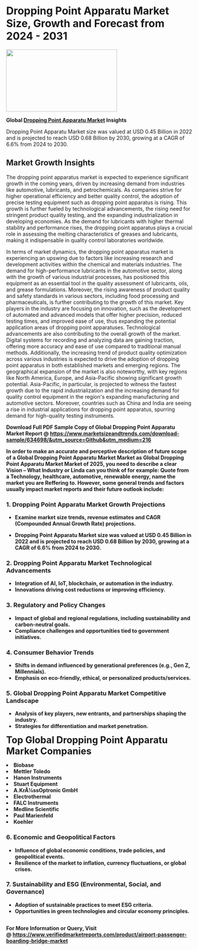 <H1>Dropping Point Apparatu Market Size, Growth and Forecast from 2024 - 2031</H1><img class="aligncenter size-medium wp-image-584254" src="https://thirdeyenews.in/wp-content/uploads/2024/09/Global-Market-Research-300x168.jpeg" alt="" width="300" height="168" /><p><strong>Global&nbsp;<a href="https://www.marketsizeandtrends.com/download-sample/634698/&amp;utm_source=Github&utm_medium=216">Dropping Point Apparatu Market</a> Insights</strong></p><p>Dropping Point Apparatu Market size was valued at USD 0.45 Billion in 2022 and is projected to reach USD 0.68 Billion by 2030, growing at a CAGR of 6.6% from 2024 to 2030.</p><p><h2>Market Growth Insights</h2> <p>The dropping point apparatus market is expected to experience significant growth in the coming years, driven by increasing demand from industries like automotive, lubricants, and petrochemicals. As companies strive for higher operational efficiency and better quality control, the adoption of precise testing equipment such as dropping point apparatus is rising. This growth is further fueled by technological advancements, the rising need for stringent product quality testing, and the expanding industrialization in developing economies. As the demand for lubricants with higher thermal stability and performance rises, the dropping point apparatus plays a crucial role in assessing the melting characteristics of greases and lubricants, making it indispensable in quality control laboratories worldwide.</p> <p><strong></strong></p> <p>In terms of market dynamics, the dropping point apparatus market is experiencing an upswing due to factors like increasing research and development activities within the chemical and materials industries. The demand for high-performance lubricants in the automotive sector, along with the growth of various industrial processes, has positioned this equipment as an essential tool in the quality assessment of lubricants, oils, and grease formulations. Moreover, the rising awareness of product quality and safety standards in various sectors, including food processing and pharmaceuticals, is further contributing to the growth of this market. Key players in the industry are focusing on innovation, such as the development of automated and advanced models that offer higher precision, reduced testing times, and improved ease of use, thus expanding the potential application areas of dropping point apparatuses. Technological advancements are also contributing to the overall growth of the market. Digital systems for recording and analyzing data are gaining traction, offering more accuracy and ease of use compared to traditional manual methods. Additionally, the increasing trend of product quality optimization across various industries is expected to drive the adoption of dropping point apparatus in both established markets and emerging regions. The geographical expansion of the market is also noteworthy, with key regions like North America, Europe, and Asia-Pacific showing significant growth potential. Asia-Pacific, in particular, is projected to witness the fastest growth due to the rapid industrialization and the increasing demand for quality control equipment in the region's expanding manufacturing and automotive sectors. Moreover, countries such as China and India are seeing a rise in industrial applications for dropping point apparatus, spurring demand for high-quality testing instruments. <p><strong></p><p><span class=""><strong>Download Full PDF Sample Copy of Global Dropping Point Apparatu Market Report</strong> @ <a href="https://www.marketsizeandtrends.com/download-sample/634698/&amp;utm_source=Github&utm_medium=216" target="_blank">https://www.marketsizeandtrends.com/download-sample/634698/&amp;utm_source=Github&utm_medium=216</a></span></p><p>In order to make an accurate and perceptive description of future scope of a Global&nbsp;Dropping Point Apparatu Market Market as Global&nbsp;Dropping Point Apparatu Market Market of 2025, you need to describe a clear Vision &ndash; What Industry or Linda can you think of for example: Quote from a Technology, healthcare, automotive, renewable energy, name the market you are Reffering to. However, some general trends and factors usually impact market reports and their future outlook include:</p><h3>1.&nbsp;<strong>Dropping Point Apparatu Market Growth Projections</strong></h3><ul><li>Examine market size trends, revenue estimates and CAGR (Compounded Annual Growth Rate) projections.</li><li><p>Dropping Point Apparatu Market size was valued at USD 0.45 Billion in 2022 and is projected to reach USD 0.68 Billion by 2030, growing at a CAGR of 6.6% from 2024 to 2030.</p></li></ul><h3>2.&nbsp;<strong>Dropping Point Apparatu Market Technological Advancements</strong></h3><ul><li>Integration of AI, IoT, blockchain, or automation in the industry.</li><li>Innovations driving cost reductions or improving efficiency.</li></ul><h3>3.&nbsp;<strong>Regulatory and Policy Changes</strong></h3><ul><li>Impact of global and regional regulations, including sustainability and carbon-neutral goals.</li><li>Compliance challenges and opportunities tied to government initiatives.</li></ul><h3>4.&nbsp;<strong>Consumer Behavior Trends</strong></h3><ul><li>Shifts in demand influenced by generational preferences (e.g., Gen Z, Millennials).</li><li>Emphasis on eco-friendly, ethical, or personalized products/services.</li></ul><h3>5.&nbsp;<strong>Global Dropping Point Apparatu Market Competitive Landscape</strong></h3><ul><li>Analysis of key players, new entrants, and partnerships shaping the industry.</li><li>Strategies for differentiation and market penetration.</li></ul><p data-pm-slice="1 1 []"><span style="color: inherit; font-family: inherit; font-size: 25px;">Top Global Dropping Point Apparatu Market Companies</span></p><div class="" data-test-id=""><p><li>Biobase</li><li> Mettler Toledo</li><li> Hanon Instruments</li><li> Stuart Equipment</li><li> A.KrÃ¼ssOptronic GmbH</li><li> Electrothermal</li><li> FALC Instruments</li><li> Medline Scientific</li><li> Paul Marienfeld</li><li> Koehler</li></p></div><h3>6.&nbsp;<strong>Economic and Geopolitical Factors</strong></h3><ul><li>Influence of global economic conditions, trade policies, and geopolitical events.</li><li>Resilience of the market to inflation, currency fluctuations, or global crises.</li></ul><h3>7.&nbsp;<strong>Sustainability and ESG (Environmental, Social, and Governance)</strong></h3><ul><li>Adoption of sustainable practices to meet ESG criteria.</li><li>Opportunities in green technologies and circular economy principles.</li></ul><h2><strong style="font-size: 14px;">For More Information or Query, Visit @&nbsp;</strong><a style="background-color: #ffffff; font-size: 14px;" href="https://www.marketsizeandtrends.com/report/dropping-point-apparatu-market/" target="_blank">https://www.verifiedmarketreports.com/product/airport-passenger-boarding-bridge-market</a></h2>

